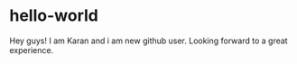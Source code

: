 # hello-world

Hey guys!
I am Karan and i am new github user. Looking forward to a great experience.
